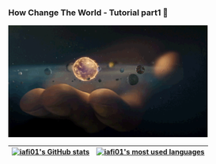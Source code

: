 ### How Change The World - Tutorial part1 👋

  <img style="margin:auto;" src="universe.gif" width="80%">


| [![iafi01's GitHub stats](https://github-readme-stats.vercel.app/api?username=iafi01&count_private=true&show_icons=true&hide=issues&hide_border=true&theme=jolly)](https://github.com/iafi01?tab=repositories) | [![iafi01's most used languages](https://github-readme-stats.vercel.app/api/top-langs/?username=iafi01&layout=compact&hide_border=true&theme=jolly)](https://github.com/iafi01?tab=repositories) |
|:-:|:-:|
<!--
**iafi01/iafi01** is a ✨ _special_ ✨ repository because its `README.md` (this file) appears on your GitHub profile.

Here are some ideas to get you started:

- 🔭 I’m currently working on ...
- 🌱 I’m currently learning ...
- 👯 I’m looking to collaborate on ...
- 🤔 I’m looking for help with ...
- 💬 Ask me about ...
- 📫 How to reach me: ...
- 😄 Pronouns: ...
- ⚡ Fun fact: ...
-->
